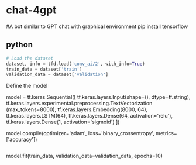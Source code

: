 # chat-4gpt
#A bot similar to GPT chat with graphical environment
pip install tensorflow

## python
```python 
# Load the dataset
dataset, info = tfd.load('conv_ai/2', with_info=True)
train_data = dataset['train']
validation_data = dataset['validation']

```
Define the model

model = tf.keras.Sequential([
    tf.keras.layers.Input(shape=(), dtype=tf.string),
    tf.keras.layers.experimental.preprocessing.TextVectorization
    (max_tokens=8000),
    tf.keras.layers.Embedding(8000, 64),
    tf.keras.layers.LSTM(64),
    tf.keras.layers.Dense(64, activation='relu'),
    tf.keras.layers.Dense(1, activation='sigmoid')
])

model.compile(optimizer='adam',
              loss='binary_crossentropy',
              metrics=['accuracy'])

```

```

model.fit(train_data,
          validation_data=validation_data,
          epochs=10)


```
